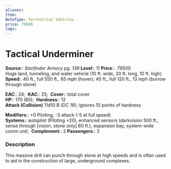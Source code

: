 ```yaml
---
aliases: 
Item:
NoteType: Terrestrial Vehicles
price: 79500
tags: 
---
```


# Tactical Underminer

**Source**:: _Starfinder Armory pg. 139_
**Level**:: 11
**Price**::  79500  
Huge land, tunneling, and water vehicle (10 ft. wide, 20 ft. long, 10 ft. high)  
**Speed**:: 40 ft., full 550 ft., 65 mph (hover); 40 ft., full 120 ft., 13 mph (burrow through stone)  

**EAC**:: 24; 
**KAC**:: 25; 
**Cover**:: total cover  
**HP**:: 170 (85); 
**Hardness**:: 12  
**Attack (Collision)** 11d10 B (DC 16); ignores 10 points of hardness  

**Modifiers**:: +0 Piloting, -3 attack (-5 at full speed)  
**Systems**:: autopilot (Piloting +20), enhanced sensors (darkvision 500 ft., sense through [vision, stone only] 60 ft.), expansion bay, system-wide comm unit; 
**Complement**:: 2
**Passengers**:: 3  

### Description

This massive drill can punch through stone at high speeds and is often used to aid in the construction of large, underground complexes.
